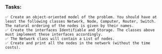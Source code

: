 ### Tasks:

    ✅ Create an object-oriented model of the problem. You should have at least the following classes Network, Node, Computer, Router, Switch. The natural ordering of the nodes is given by their names.
    ✅ Create the interfaces Identifiable and Storage. The classes above must implement these interfaces accordingly.
    ✅ The Network class will contain a List of nodes.
    ✅ Create and print all the nodes in the network (without the time costs).
